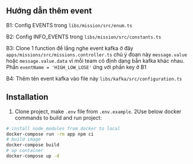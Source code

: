 ## Hướng dẫn thêm event

B1: Config EVENTS trong `libs/mission/src/enum.ts`

B2: Config INFO_EVENTS trong `libs/mission/src/constants.ts`

B3: Clone 1 function để lắng nghe event kafka ở đây `apps/missions/src/missions.controller.ts`  chú ý đoạn
này `message.value` hoặc `message.value.data` vì mỗi team có định dạng bắn kafka khác nhau.
Phần `eventName = 'HIGH_LOW_LOSE'`  ứng với phần key ở B1

B4: Thêm tên event kafka vào file này `libs/kafka/src/configuration.ts`

## Installation

1. Clone project, make `.env` file from `.env.example`.
   2Use below docker commands to build and run project:

```sh
# install node_modules from docker to local
docker-compose run -rm app npm ci
# build image
docker-compose build
# up container
docker-compose up -d
```
